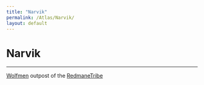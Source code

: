 ```yaml
---
title: "Narvik"
permalink: /Atlas/Narvik/
layout: default
---
```

# Narvik
---
[Wolfmen](../../_Characters/WolfmanWarlock/Wolfmen.md) outpost of the [RedmaneTribe](../../_Characters/WolfmanWarlock/RedmaneTribe.md)